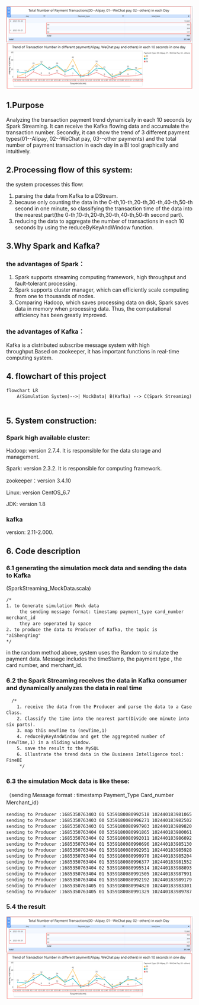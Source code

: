 
![avatar](../images/Trend_payment.png)

## 1.Purpose
Analyzing the transaction payment trend dynamically in each 10 seconds by Spark Streaming. It can receive the Kafka flowing data and accumulate the transaction number. Secondly, it can show the trend of 3 different payment types(01--Alipay, 02--WeChat pay, 03--other payments) and the total number of payment transaction in each day in a BI tool graphically  and intuitively. 


## 2.Processing flow of this system: 
the system processes this flow:
1. parsing the data from Kafka to a DStream.
2. because only counting the data in the 0-th,10-th,20-th,30-th,40-th,50-th second in one minute, so classifying the transaction time of the data into the nearest part(the 0-th,10-th,20-th,30-th,40-th,50-th second part).
3. reducing the data to aggregate the number of transactions in each 10 seconds by using the reduceByKeyAndWindow function. 

## 3.Why Spark and Kafka? 
### the advantages of Spark：
1. Spark supports streaming computing framework, high throughput and fault-tolerant processing.
2. Spark supports cluster manager, which can efficiently scale computing from one to thousands of nodes.
3. Comparing Hadoop, which saves processing data on disk, Spark saves data in memory when processing data. Thus, the computational efficiency has been greatly improved.

### the advantages of Kafka：
Kafka is a distributed subscribe message system with high throughput.Based on zookeeper, it has important functions in real-time computing system.
##### 
## 4. flowchart of this project
```mermaid
flowchart LR
    A(Simulation System)-->| MockData| B(Kafka) --> C(Spark Streaming)
    
```

## 5. System construction:
### Spark high available cluster:
Hadoop: version 2.7.4. It is responsible for the data storage and management.

Spark: version 2.3.2. It is responsible for computing framework.

zookeeper：version 3.4.10

Linux: version CentOS_6.7

JDK: version 1.8

### kafka 
version: 2.11-2.000. 


## 6. Code description
### 6.1 generating the simulation mock data and sending the data to Kafka
(SparkStreaming_MockData.scala)
```
/*
1. to Generate simulation Mock data
     the sending message format: timestamp payment_type card_number merchant_id 
     they are seperated by space
2. to produce the data to Producer of Kafka, the topic is "aiShengYing"
*/
```
in the random method above, system uses the Random to simulate the payment data.
Message includes the timeStamp, the payment type , the card number, and merchant_id.


### 6.2 the Spark Streaming receives the data in Kafka consumer and dynamically analyzes the data in real time

```
  /*
    1. receive the data from the Producer and parse the data to a Case Class.
    2. Classify the time into the nearest part(Divide one minute into six parts).
    3. map this newTime to (newTime,1)
    4. reduceByKeyAndWindow and get the aggregated number of (newTime,1) in a sliding window.
    5. save the result to the MySQL
    6. illustrate the trend data in the Business Intelligence tool: FineBI
     */
```

### 6.3 the simulation Mock data is like these:

（sending Message format : timestamp Payment_Type Card_number Merchant_id）
```
sending to Producer :1685350763403 01 5359180080992518 102440183981065 
sending to Producer :1685350763403 00 5359180080996271 102440183982502 
sending to Producer :1685350763403 01 5359180080997903 102440183989820 
sending to Producer :1685350763404 00 5359180080991865 102440183980061 
sending to Producer :1685350763404 02 5359180080992011 102440183986092 
sending to Producer :1685350763404 01 5359180080990696 102440183985130 
sending to Producer :1685350763404 01 5359180080992951 102440183985928 
sending to Producer :1685350763404 01 5359180080999970 102440183985204 
sending to Producer :1685350763404 01 5359180080996377 102440183981552 
sending to Producer :1685350763404 02 5359180080995514 102440183988093 
sending to Producer :1685350763404 01 5359180080991505 102440183987991 
sending to Producer :1685350763404 01 5359180080992192 102440183989179 
sending to Producer :1685350763405 01 5359180080994820 102440183983301 
sending to Producer :1685350763405 01 5359180080991329 102440183989787 

```
### 5.4 the result 
![avatar](../images/Trend_payment.png)


